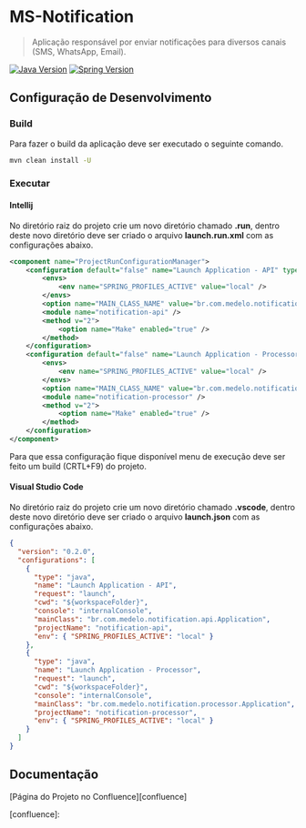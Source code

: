 # MS-Notification

> Aplicação responsável por enviar notificações para diversos canais (SMS, WhatsApp, Email).

[![Java Version][java-image]][java-url]
[![Spring Version][spring-image]][spring-url]

## Configuração de Desenvolvimento

### Build

Para fazer o build da aplicação deve ser executado o seguinte comando.

```sh
mvn clean install -U
```

### Executar

#### Intellij

No diretório raiz do projeto crie um novo diretório chamado __.run__, dentro deste novo diretório deve ser criado o arquivo __launch.run.xml__ com as configurações abaixo.

```xml
<component name="ProjectRunConfigurationManager">
    <configuration default="false" name="Launch Application - API" type="Application" factoryName="Application">
        <envs>
            <env name="SPRING_PROFILES_ACTIVE" value="local" />
        </envs>
        <option name="MAIN_CLASS_NAME" value="br.com.medelo.notification.api.Application" />
        <module name="notification-api" />
        <method v="2">
            <option name="Make" enabled="true" />
        </method>
    </configuration>
    <configuration default="false" name="Launch Application - Processor" type="Application" factoryName="Application">
        <envs>
            <env name="SPRING_PROFILES_ACTIVE" value="local" />
        </envs>
        <option name="MAIN_CLASS_NAME" value="br.com.medelo.notification.processor.Application" />
        <module name="notification-processor" />
        <method v="2">
            <option name="Make" enabled="true" />
        </method>
    </configuration>
</component>
```

Para que essa configuração fique disponível menu de execução deve ser feito um build (CRTL+F9) do projeto.

#### Visual Studio Code

No diretório raiz do projeto crie um novo diretório chamado __.vscode__, dentro deste novo diretório deve ser criado o arquivo __launch.json__ com as configurações abaixo.

```json
{
  "version": "0.2.0",
  "configurations": [
    {
      "type": "java",
      "name": "Launch Application - API",
      "request": "launch",
      "cwd": "${workspaceFolder}",
      "console": "internalConsole",
      "mainClass": "br.com.medelo.notification.api.Application",
      "projectName": "notification-api",
      "env": { "SPRING_PROFILES_ACTIVE": "local" }
    },
    {
      "type": "java",
      "name": "Launch Application - Processor",
      "request": "launch",
      "cwd": "${workspaceFolder}",
      "console": "internalConsole",
      "mainClass": "br.com.medelo.notification.processor.Application",
      "projectName": "notification-processor",
      "env": { "SPRING_PROFILES_ACTIVE": "local" }
    }
  ]
}
```

## Documentação

[Página do Projeto no Confluence][confluence]

<!-- Markdown link & img dfn's -->
[java-image]: https://img.shields.io/badge/Java-v17-green
[spring-image]: https://img.shields.io/badge/Spring--Boot-v2.7.9-green
[java-url]: https://docs.oracle.com/en/java/javase/17/
[spring-url]: https://mvnrepository.com/artifact/org.springframework.boot/spring-boot-dependencies/2.7.9
[confluence]: 
